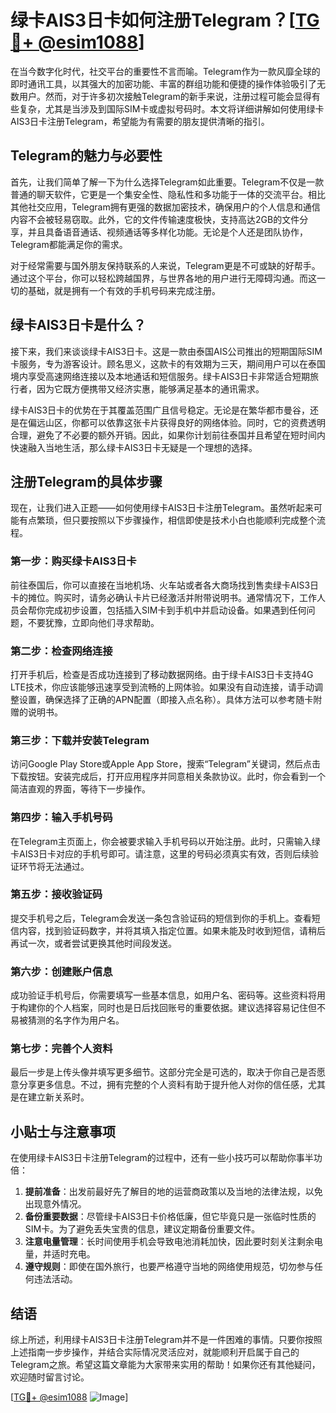 # 绿卡AIS3日卡如何注册Telegram？[[TG💪+ @esim1088](https://t.me/s/esim1088)]

在当今数字化时代，社交平台的重要性不言而喻。Telegram作为一款风靡全球的即时通讯工具，以其强大的加密功能、丰富的群组功能和便捷的操作体验吸引了无数用户。然而，对于许多初次接触Telegram的新手来说，注册过程可能会显得有些复杂，尤其是当涉及到国际SIM卡或虚拟号码时。本文将详细讲解如何使用绿卡AIS3日卡注册Telegram，希望能为有需要的朋友提供清晰的指引。

## Telegram的魅力与必要性

首先，让我们简单了解一下为什么选择Telegram如此重要。Telegram不仅是一款普通的聊天软件，它更是一个集安全性、隐私性和多功能于一体的交流平台。相比其他社交应用，Telegram拥有更强的数据加密技术，确保用户的个人信息和通信内容不会被轻易窃取。此外，它的文件传输速度极快，支持高达2GB的文件分享，并且具备语音通话、视频通话等多样化功能。无论是个人还是团队协作，Telegram都能满足你的需求。

对于经常需要与国外朋友保持联系的人来说，Telegram更是不可或缺的好帮手。通过这个平台，你可以轻松跨越国界，与世界各地的用户进行无障碍沟通。而这一切的基础，就是拥有一个有效的手机号码来完成注册。

## 绿卡AIS3日卡是什么？

接下来，我们来谈谈绿卡AIS3日卡。这是一款由泰国AIS公司推出的短期国际SIM卡服务，专为游客设计。顾名思义，这款卡的有效期为三天，期间用户可以在泰国境内享受高速网络连接以及本地通话和短信服务。绿卡AIS3日卡非常适合短期旅行者，因为它既方便携带又经济实惠，能够满足基本的通讯需求。

绿卡AIS3日卡的优势在于其覆盖范围广且信号稳定。无论是在繁华都市曼谷，还是在偏远山区，你都可以依靠这张卡片获得良好的网络体验。同时，它的资费透明合理，避免了不必要的额外开销。因此，如果你计划前往泰国并且希望在短时间内快速融入当地生活，那么绿卡AIS3日卡无疑是一个理想的选择。

## 注册Telegram的具体步骤

现在，让我们进入正题——如何使用绿卡AIS3日卡注册Telegram。虽然听起来可能有点繁琐，但只要按照以下步骤操作，相信即使是技术小白也能顺利完成整个流程。

### 第一步：购买绿卡AIS3日卡

前往泰国后，你可以直接在当地机场、火车站或者各大商场找到售卖绿卡AIS3日卡的摊位。购买时，请务必确认卡片已经激活并附带说明书。通常情况下，工作人员会帮你完成初步设置，包括插入SIM卡到手机中并启动设备。如果遇到任何问题，不要犹豫，立即向他们寻求帮助。

### 第二步：检查网络连接

打开手机后，检查是否成功连接到了移动数据网络。由于绿卡AIS3日卡支持4G LTE技术，你应该能够迅速享受到流畅的上网体验。如果没有自动连接，请手动调整设置，确保选择了正确的APN配置（即接入点名称）。具体方法可以参考随卡附赠的说明书。

### 第三步：下载并安装Telegram

访问Google Play Store或Apple App Store，搜索“Telegram”关键词，然后点击下载按钮。安装完成后，打开应用程序并同意相关条款协议。此时，你会看到一个简洁直观的界面，等待下一步操作。

### 第四步：输入手机号码

在Telegram主页面上，你会被要求输入手机号码以开始注册。此时，只需输入绿卡AIS3日卡对应的手机号即可。请注意，这里的号码必须真实有效，否则后续验证环节将无法通过。

### 第五步：接收验证码

提交手机号之后，Telegram会发送一条包含验证码的短信到你的手机上。查看短信内容，找到验证码数字，并将其填入指定位置。如果未能及时收到短信，请稍后再试一次，或者尝试更换其他时间段发送。

### 第六步：创建账户信息

成功验证手机号后，你需要填写一些基本信息，如用户名、密码等。这些资料将用于构建你的个人档案，同时也是日后找回账号的重要依据。建议选择容易记住但不易被猜测的名字作为用户名。

### 第七步：完善个人资料

最后一步是上传头像并填写更多细节。这部分完全是可选的，取决于你自己是否愿意分享更多信息。不过，拥有完整的个人资料有助于提升他人对你的信任感，尤其是在建立新关系时。

## 小贴士与注意事项

在使用绿卡AIS3日卡注册Telegram的过程中，还有一些小技巧可以帮助你事半功倍：

1. **提前准备**：出发前最好先了解目的地的运营商政策以及当地的法律法规，以免出现意外情况。
2. **备份重要数据**：尽管绿卡AIS3日卡价格低廉，但它毕竟只是一张临时性质的SIM卡。为了避免丢失宝贵的信息，建议定期备份重要文件。
3. **注意电量管理**：长时间使用手机会导致电池消耗加快，因此要时刻关注剩余电量，并适时充电。
4. **遵守规则**：即使在国外旅行，也要严格遵守当地的网络使用规范，切勿参与任何违法活动。

## 结语

综上所述，利用绿卡AIS3日卡注册Telegram并不是一件困难的事情。只要你按照上述指南一步步操作，并结合实际情况灵活应对，就能顺利开启属于自己的Telegram之旅。希望这篇文章能为大家带来实用的帮助！如果你还有其他疑问，欢迎随时留言讨论。

[[TG💪+ @esim1088](https://t.me/s/esim1088) ![Image](https://i.postimg.cc/4NQfJmqS/Snipaste-2025-05-13-00-14-12.png)]